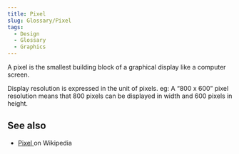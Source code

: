 ```yaml
---
title: Pixel
slug: Glossary/Pixel
tags:
  - Design
  - Glossary
  - Graphics
---
```

<p>A pixel is the smallest building block of a graphical display like a computer screen.</p>

<p>Display resolution is expressed in the unit of pixels. eg: A “800 x 600” pixel resolution means that 800 pixels can be displayed in width and 600 pixels in height.</p>

<h2 id="see_also">See also</h2>

<ul>
 <li><a href="https://en.wikipedia.org/wiki/Pixel">Pixel </a>on Wikipedia</li>
</ul>
